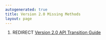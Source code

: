 ```yaml
---
autogenerated: true
title: Version 2.0 Missing Methods
layout: page
---
```


1.  REDIRECT [Version 2.0 API Transition
    Guide](Version_2.0_API_Transition_Guide "wikilink")

